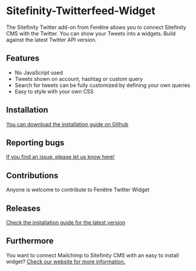 # Sitefinity-Twitterfeed-Widget
<p>The Sitefinity Twitter add-on from Fen&ecirc;tre allows you to connect Sitefinity CMS with the Twitter. You can show your Tweets into a widgets<strong>. </strong>Build against the latest Twitter API version.</p>

<h2><strong>Features</strong></h2>

<ul>
	<li>No JavaScript used</li>
	<li>Tweets shown on account, hashtag or custom query</li>
	<li>Search for tweets can be fully customized by defining your own queries</li>
	<li>Easy to style with your own CSS</li>
</ul>

<h2><strong>Installation</strong></h2>

<p><a href=https://github.com/Fenetre/Sitefinity-Twitterfeed-Widget/blob/master/Installation%20Guide%20Twitterfeed>You can download the installation guide on Github</a></p>

<h2><strong>Reporting bugs</strong></h2>

<p> <p><a href=https://github.com/Fenetre/Sitefinity-Twitterfeed-Widget/blob/master/Installation%20Guide%20Twitterfeed> If you find an issue, please let us know here!</a> 

<h2><strong>Contributions</strong></h2>

<p>Anyone is welcome to contribute to Fen&ecirc;tre Twitter Widget</p>

<h2><strong>Releases</strong></h2>
<a href=https://github.com/Fenetre/Sitefinity-Twitterfeed-Widget/blob/master/Installation%20Guide%20Twitterfeed>Check the installation guide for the latest version</a></p>

<h2><strong>Furthermore</strong></h2>

<p>You want to connect Mailchimp to Sitefinity CMS with an easy to install widget? <a href=https://www.fenetre.nl/producten/telerik-sitefinity-widgets/sitefinity-mailchimp-widget/>Check our website for more information.<a/></p>
